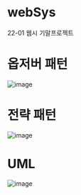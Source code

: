 # webSys
22-01 웹시 기말프로젝트

# 옵저버 패턴
![image](https://user-images.githubusercontent.com/39523433/171597077-ade656fa-1938-4d05-95ca-6c8fb2dc92ed.png)

# 전략 패턴
![image](https://user-images.githubusercontent.com/39523433/171585543-59b49ea2-367c-4360-bc2f-54696605a3c4.png)

# UML
![image](https://user-images.githubusercontent.com/39523433/171590469-4ead98db-397c-4788-8c13-b14c5d62bae4.png)
